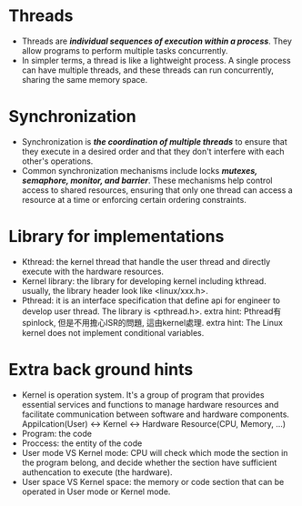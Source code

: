 
# Threads
- Threads are ***individual sequences of execution within a process***. They allow programs to perform multiple tasks concurrently.
- In simpler terms, a thread is like a lightweight process. A single process can have multiple threads, and these threads can run concurrently, sharing the same memory space.

# Synchronization
- Synchronization is ***the coordination of multiple threads*** to ensure that they execute in a desired order and that they don't interfere with each other's operations.
- Common synchronization mechanisms include locks ***mutexes, semaphore, monitor, and barrier***. These mechanisms help control access to shared resources, ensuring that only one thread can access a resource at a time or enforcing certain ordering constraints.

# Library for implementations
- Kthread: the kernel thread that handle the user thread and directly execute with the hardware resources.
- Kernel library: the library for developing kernel including kthread. usually, the library header look like <linux/xxx.h>.
- Pthread: it is an interface specification that define api for engineer to develop user thread. The library is <pthread.h>.
extra hint: Pthread有spinlock, 但是不用擔心ISR的問題, 這由kernel處理.
extra hint: The Linux kernel does not implement conditional variables.

# Extra back ground hints
- Kernel is operation system. It's a group of program that provides essential services and functions to manage hardware resources and facilitate communication between software and hardware components. \
  Appilcation(User) <-> Kernel <-> Hardware Resource(CPU, Memory, ...)
- Program: the code
- Proccess: the entity of the code
- User mode VS Kernel mode: CPU will check which mode the section in the program belong, and decide whether the section have sufficient authencation to execute (the hardware).
- User space VS Kernel space: the memory or code section that can be operated in User mode or Kernel mode.

